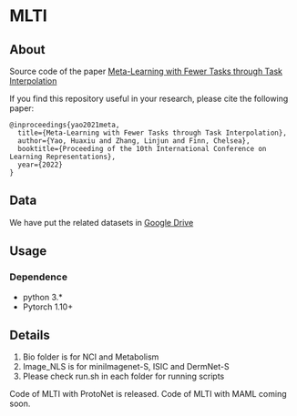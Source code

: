 # MLTI

## About
Source code of the paper [Meta-Learning with Fewer Tasks through Task Interpolation](https://arxiv.org/abs/2106.02695)

If you find this repository useful in your research, please cite the following paper:

```
@inproceedings{yao2021meta,
  title={Meta-Learning with Fewer Tasks through Task Interpolation},
  author={Yao, Huaxiu and Zhang, Linjun and Finn, Chelsea},
  booktitle={Proceeding of the 10th International Conference on Learning Representations},
  year={2022} 
}
```

## Data
We have put the related datasets in [Google Drive](https://drive.google.com/drive/folders/1MG881Zjh1vaWd3dizhYH_l5APXEiKZrx?usp=sharing)

## Usage
### Dependence
* python 3.*
* Pytorch 1.10+

## Details
1. Bio folder is for NCI and Metabolism
2. Image_NLS is for miniImagenet-S, ISIC and DermNet-S
3. Please check run.sh in each folder for running scripts

Code of MLTI with ProtoNet is released. Code of MLTI with MAML coming soon.